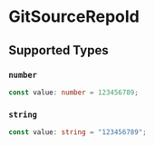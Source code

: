 # GitSourceRepoId


## Supported Types

### `number`

```typescript
const value: number = 123456789;
```

### `string`

```typescript
const value: string = "123456789";
```

